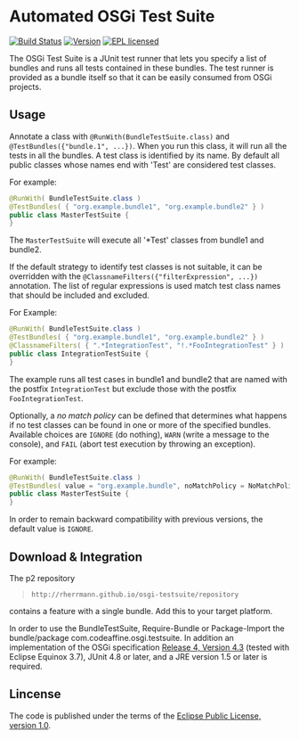 # Automated OSGi Test Suite 
[![Build Status](https://img.shields.io/travis/rherrmann/osgi-testsuite.svg)](https://travis-ci.org/rherrmann/osgi-testsuite)
[![Version](https://img.shields.io/badge/version-1.2-lightgrey.svg)](http://rherrmann.github.io/osgi-testsuite/repository/)
[![EPL licensed](https://img.shields.io/badge/license-EPL-blue.svg)](https://raw.githubusercontent.com/rherrmann/eclipse-extras/master/LICENSE)

The OSGi Test Suite is a JUnit test runner that lets you specify a list of bundles and runs all tests contained in these bundles. The test runner is provided as a bundle itself so that it can be easily consumed from OSGi projects.


## Usage
Annotate a class with `@RunWith(BundleTestSuite.class)` and `@TestBundles({"bundle.1", ...})`. 
When you run this class, it will run all the tests in all the bundles.
A test class is identified by its name. By default all public classes whose names end with 'Test' are considered test classes.

For example:
````Java
@RunWith( BundleTestSuite.class )
@TestBundles( { "org.example.bundle1", "org.example.bundle2" } )
public class MasterTestSuite {
}
````
The `MasterTestSuite` will execute all '*Test' classes from bundle1 and bundle2.

If the default strategy to identify test classes is not suitable, it can be overridden with the  `@ClassnameFilters({"filterExpression", ...})` annotation. The list of regular expressions is used match test class names that should be included and excluded.

For Example:
````Java
@RunWith( BundleTestSuite.class )
@TestBundles( { "org.example.bundle1", "org.example.bundle2" } )
@ClassnameFilters( { ".*IntegrationTest", "!.*FooIntegrationTest" } )
public class IntegrationTestSuite {
}
````
The example runs all test cases in bundle1 and bundle2 that are named with the postfix `IntegrationTest`
but exclude those with the postfix `FooIntegrationTest`.

Optionally, a _no match policy_ can be defined that determines what happens if no test classes can be found in one or more of the specified bundles. Available choices are `IGNORE` (do nothing), `WARN` (write a message to the console), and `FAIL` (abort test execution by throwing an exception).

For example:
````Java
@RunWith( BundleTestSuite.class )
@TestBundles( value = "org.example.bundle", noMatchPolicy = NoMatchPolicy.FAIL )
public class MasterTestSuite {
}
````

In order to remain backward compatibility with previous versions, the default value is `IGNORE`.

## Download & Integration
The p2 repository

> `http://rherrmann.github.io/osgi-testsuite/repository`

contains a feature with a single bundle. Add this to your target platform.

In order to use the BundleTestSuite, Require-Bundle or Package-Import the bundle/package com.codeaffine.osgi.testsuite.
In addition an implementation of the OSGi specification [Release 4, Version 4.3](http://www.osgi.org/Release4/Download) (tested with Eclipse Equinox 3.7), JUnit 4.8 or later, and a JRE version 1.5 or later is required.


## Lincense
The code is published under the terms of the [Eclipse Public License, version 1.0](http://www.eclipse.org/legal/epl-v10.html).
